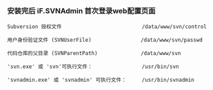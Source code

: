 <br></br>
### 安装完后 iF.SVNAdmin 首次登录web配置页面
```
Subversion 授权文件                          /data/www/svn/control

用户身份验证文件 (SVNUserFile)                /data/www/svn/passwd

代码仓库的父目录 (SVNParentPath)              /data/www/svn

'svn.exe' 或 'svn'可执行文件：                /usr/bin/svn

'svnadmin.exe' 或 'svnadmin' 可执行文件：     /usr/bin/svnadmin
```
